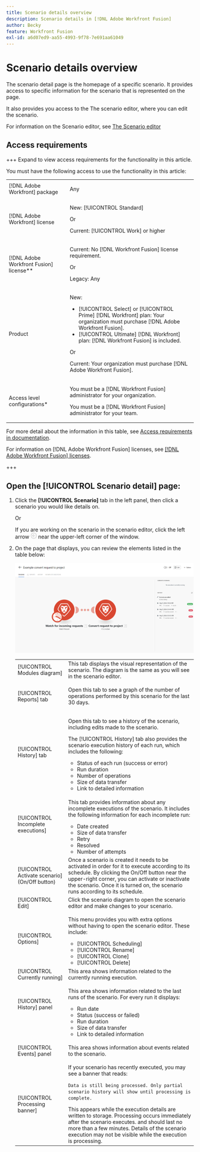 ```yaml
---
title: Scenario details overview
description: Scenario details in [!DNL Adobe Workfront Fusion]
author: Becky
feature: Workfront Fusion
exl-id: a6d07ed9-aa55-4993-9f78-7e691aa61049
---
```

# Scenario details overview

The scenario detail page is the homepage of a specific scenario. It provides access to specific information for the scenario that is represented on the page.

It also provides you access to the The scenario editor, where you can edit the scenario.

For information on the Scenario editor, see [The Scenario editor](/help/workfront-fusion/get-started-with-fusion/navigate-fusion/scenario-editor.md)

## Access requirements

+++ Expand to view access requirements for the functionality in this article.

You must have the following access to use the functionality in this article:

<table style="table-layout:auto">
 <col> 
 <col> 
 <tbody> 
  <tr> 
   <td role="rowheader">[!DNL Adobe Workfront] package</td> 
   <td> <p>Any</p> </td> 
  </tr> 
  <tr data-mc-conditions=""> 
   <td role="rowheader">[!DNL Adobe Workfront] license</td> 
   <td> <p>New: [!UICONTROL Standard]</p><p>Or</p><p>Current: [!UICONTROL Work] or higher</p> </td> 
  </tr> 
  <tr> 
   <td role="rowheader">[!DNL Adobe Workfront Fusion] license**</td> 
   <td>
   <p>Current: No [!DNL Workfront Fusion] license requirement.</p>
   <p>Or</p>
   <p>Legacy: Any </p>
   </td> 
  </tr> 
  <tr> 
   <td role="rowheader">Product</td> 
   <td>
   <p>New:</p> <ul><li>[!UICONTROL Select] or [!UICONTROL Prime] [!DNL Workfront] plan: Your organization must purchase [!DNL Adobe Workfront Fusion].</li><li>[!UICONTROL Ultimate] [!DNL Workfront] plan: [!DNL Workfront Fusion] is included.</li></ul>
   <p>Or</p>
   <p>Current: Your organization must purchase [!DNL Adobe Workfront Fusion].</p>
   </td> 
  </tr>
  <tr data-mc-conditions=""> 
   <td role="rowheader">Access level configurations*</td> 
   <td> 
     <p>You must be a [!DNL Workfront Fusion] administrator for your organization.</p>
     <p>You must be a [!DNL Workfront Fusion] administrator for your team.</p>
   </td> 
  </tr> 
   </td> 
  </tr> 
 </tbody> 
</table>

For more detail about the information in this table, see [Access requirements in documentation](/help/workfront-fusion/references/licenses-and-roles/access-level-requirements-in-documentation.md).

For information on [!DNL Adobe Workfront Fusion] licenses, see [[!DNL Adobe Workfront Fusion] licenses](/help/workfront-fusion/set-up-and-manage-workfront-fusion/licensing-operations-overview/license-automation-vs-integration.md).

+++

## Open the [!UICONTROL Scenario detail] page:

1. Click the **[!UICONTROL Scenario]** tab in the left panel, then click a scenario you would like details on.

   Or

   If you are working on the scenario in the scenario editor, click the left arrow ![Exit editing arrow](assets/exit-editing-arrow.png) near the upper-left corner of the window.

1. On the page that displays, you can review the elements listed in the table below:

   ![Scenario detail](assets/scenario-detail-350x207.png)

   <table style="table-layout:auto"> 
    <col> 
    <col> 
    <tbody> 
     <tr> 
      <td role="rowheader">[!UICONTROL Modules diagram] </td> 
      <td>This tab displays the visual representation of the scenario. The diagram is the same as you will see in the scenario editor.</td> 
     </tr> 
     <tr> 
      <td role="rowheader">[!UICONTROL Reports] tab </td> 
      <td> <p>Open this tab to see a graph of the number of operations performed by this scenario for the last 30 days.</p>  </td> 
     </tr> 
     <tr> 
      <td role="rowheader">[!UICONTROL History] tab </td> 
      <td> <p>Open this tab to see a history of the scenario, including edits made to the scenario. </p> <p>The [!UICONTROL History] tab also provides the scenario execution history of each run, which includes the following:</p> 
       <ul> 
        <li>Status of each run (success or error)</li> 
        <li>Run duration</li> 
        <li>Number of operations</li> 
        <li>Size of data transfer</li> 
        <li>Link to detailed information</li> 
       </ul> </td> 
     </tr> 
     <tr> 
      <td role="rowheader">[!UICONTROL Incomplete executions]</td> 
      <td> <p>This tab provides information about any incomplete executions of the scenario. It includes the following information for each incomplete run:</p> 
       <ul> 
        <li>Date created</li> 
        <li>Size of data transfer</li> 
        <li>Retry</li> 
        <li>Resolved</li> 
        <li>Number of attempts</li> 
       </ul> </td> 
     </tr> 
     <tr> 
      <td role="rowheader">[!UICONTROL Activate scenario] (On/Off button)</td> 
      <td>Once a scenario is created it needs to be activated in order for it to execute according to its schedule. By clicking the On/Off button near the upper-right corner, you can activate or inactivate the scenario. Once it is turned on, the scenario runs according to its schedule.</td> 
     </tr> 
     <tr> 
      <td role="rowheader">[!UICONTROL Edit]</td> 
      <td>Click the scenario diagram to open the scenario editor and make changes to your scenario.</td> 
     </tr> 
     <tr> 
      <td role="rowheader">[!UICONTROL Options]</td> 
      <td> <p>This menu provides you with extra options without having to open the scenario editor. These include:</p> 
       <ul> 
        <li>[!UICONTROL Scheduling]</li> 
        <li>[!UICONTROL Rename]</li> 
        <li>[!UICONTROL Clone]</li> 
        <li>[!UICONTROL Delete]</li> 
       </ul> </td> 
     </tr> 
     <tr> 
      <td role="rowheader">[!UICONTROL Currently running]</td> 
      <td>This area shows information related to the currently running execution.</td> 
     </tr> 
     <tr> 
      <td role="rowheader"> <p>[!UICONTROL History] panel</p> <p> </p> </td> 
      <td> <p>This area shows information related to the last runs of the scenario. For every run it displays:</p> 
       <ul> 
        <li>Run date</li> 
        <li>Status (success or failed)</li> 
        <li>Run duration</li> 
        <li>Size of data transfer</li> 
        <li>Link to detailed information</li> 
       </ul> </td> 
     </tr> 
         <tr> 
      <td role="rowheader"> <p>[!UICONTROL Events] panel</p>  </td> 
      <td>This area shows information about events related to the scenario.  </td> 
     </tr> 
     <tr> 
      <td role="rowheader"> <p>[!UICONTROL Processing banner]</p>  </td> 
      
      <td>If your scenario has recently executed, you may see a banner that reads:<p><code>Data is still being processed. Only partial scenario history will show until processing is complete.</code></p>This appears while the execution details are written to storage. Processing occurs immediately after the scenario executes. and should last no more than a few minutes. Details of the scenario execution may not be visible while the execution is processing.</td> 
     </tr> 
    </tbody> 
   </table>
